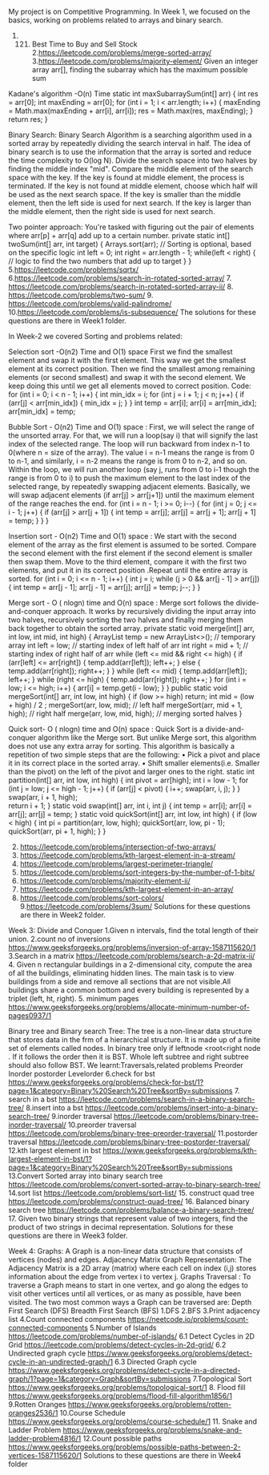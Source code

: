 My project is on Competitive Programming.
In Week 1, we focused on the basics, working on problems related to arrays and binary search.
1. 121. Best Time to Buy and Sell Stock
2.https://leetcode.com/problems/merge-sorted-array/
3.https://leetcode.com/problems/majority-element/
Given an integer array arr[], finding the subarray which has the maximum possible sum

Kadane's algorithm -O(n) Time
static int maxSubarraySum(int[] arr) {
        int res = arr[0];
        int maxEnding = arr[0];
        for (int i = 1; i < arr.length; i++) {
            maxEnding = Math.max(maxEnding + arr[i], arr[i]);
            res = Math.max(res, maxEnding);
        }
        return res;
    }
    
Binary Search:
Binary Search Algorithm is a searching algorithm used in a sorted array by repeatedly dividing the search interval in half. The idea of binary search is to use the information that the array is sorted and reduce the time complexity to O(log N). 
Divide the search space into two halves by finding the middle index "mid".
Compare the middle element of the search space with the key. 
If the key is found at middle element, the process is terminated.
If the key is not found at middle element, choose which half will be used as the next search space.
If the key is smaller than the middle element, then the left side is used for next search.
If the key is larger than the middle element, then the right side is used for next search.

Two pointer approach:
You're tasked with figuring out the pair of elements where arr[p] + arr[q] add up to a certain number. 
private static int[] twoSum(int[] arr, int target) {
    Arrays.sort(arr); // Sorting is optional, based on the specific logic
    int left = 0;
    int right = arr.length - 1;
    while(left < right) {
        // logic to find the two numbers that add up to target
    }
}
5.https://leetcode.com/problems/sqrtx/
6.https://leetcode.com/problems/search-in-rotated-sorted-array/
7. https://leetcode.com/problems/search-in-rotated-sorted-array-ii/
8. https://leetcode.com/problems/two-sum/
9. https://leetcode.com/problems/valid-palindrome/
10.https://leetcode.com/problems/is-subsequence/
The solutions for these questions are there in Week1 folder.

In Week-2 we covered Sorting and problems related:

Selection sort -O(n2) Time and O(1) space 
First we find the smallest element and swap it with the first element. This way we get the 
smallest element at its correct position. Then we find the smallest among remaining 
elements (or second smallest) and swap it with the second element. We keep doing this until 
we get all elements moved to correct position. 
Code: 
  for (int i = 0; i < n - 1; i++) { 
  int min_idx = i; 
  for (int j = i + 1; j < n; j++) { 
  if (arr[j] < arr[min_idx]) { 
  min_idx = j; 
  } 
  } 
  int temp = arr[i]; 
  arr[i] = arr[min_idx]; 
  arr[min_idx] = temp; 

Bubble Sort - O(n2) Time and O(1) space : 
First, we will select the range of the unsorted array. For that, we will run a loop(say i) that 
will signify the last index of the selected range. The loop will run backward from index n-1 to 
0(where n = size of the array). The value i = n-1 means the range is from 0 to n-1, and 
similarly, i = n-2 means the range is from 0 to n-2, and so on. 
Within the loop, we will run another loop (say j, runs from 0 to i-1 though the range is from 
0 to i) to push the maximum element to the last index of the selected range, by repeatedly 
swapping adjacent elements. 
Basically, we will swap adjacent elements (if arr[j] > arr[j+1]) until the maximum element of 
the range reaches the end. 
for (int i = n - 1; i >= 0; i--) { 
for (int j = 0; j <= i - 1; j++) { 
if (arr[j] > arr[j + 1]) { 
int temp = arr[j]; 
arr[j] = arr[j + 1]; 
arr[j + 1] = temp; 
} 
} 
}

Insertion sort - O(n2) Time and O(1) space : 
We start with the second element of the array as the first element is assumed to be sorted. 
Compare the second element with the first element if the second element is smaller then 
swap them. Move to the third element, compare it with the first two elements, and put it in 
its correct position .Repeat until the entire array is sorted. 
for (int i = 0; i <= n - 1; i++) { 
int j = i; 
while (j > 0 && arr[j - 1] > arr[j]) { 
int temp = arr[j - 1]; 
arr[j - 1] = arr[j]; 
arr[j] = temp; 
j--; 
} 
}

Merge sort - O ( nlogn) time and O(n) space : 
Merge sort follows the divide-and-conquer approach. It works by recursively dividing the 
input array into two halves, recursively sorting the two halves and finally merging them back 
together to obtain the sorted array. 
private static void merge(int[] arr, int low, int mid, int high) { 
        ArrayList<Integer> temp = new ArrayList<>(); // temporary array 
        int left = low;      // starting index of left half of arr 
        int right = mid + 1;   // starting index of right half of arr 
        while (left <= mid && right <= high) { 
            if (arr[left] <= arr[right]) { 
                temp.add(arr[left]); 
                left++; 
            } else { 
                temp.add(arr[right]); 
                right++; 
            } 
        } 
        while (left <= mid) { 
            temp.add(arr[left]); 
            left++; 
        } 
        while (right <= high) { 
            temp.add(arr[right]); 
            right++; 
        } 
        for (int i = low; i <= high; i++) { 
            arr[i] = temp.get(i - low); 
        } 
    } 
    public static void mergeSort(int[] arr, int low, int high) { 
if (low >= high) return; 
int mid = (low + high) / 2 ; 
mergeSort(arr, low, mid);  // left half 
mergeSort(arr, mid + 1, high); // right half 
merge(arr, low, mid, high);  // merging sorted halves 
}

Quick sort- O ( nlogn) time and O(n) space : 
Quick Sort is a divide-and-conquer algorithm like the Merge sort. But unlike Merge sort, this 
algorithm does not use any extra array for sorting. 
This algorithm is basically a repetition of two simple steps that are the following: 
• Pick a pivot and place it in its correct place in the sorted array. 
• Shift smaller elements(i.e. Smaller than the pivot) on the left of the pivot and larger 
ones to the right. 
static int partition(int[] arr, int low, int high) { 
int pivot = arr[high]; 
int i = low - 1; 
for (int j = low; j <= high - 1; j++) { 
if (arr[j] < pivot) { 
i++; 
swap(arr, i, j); 
} 
} 
swap(arr, i + 1, high);   
return i + 1; 
} 
static void swap(int[] arr, int i, int j) { 
int temp = arr[i]; 
arr[i] = arr[j]; 
arr[j] = temp; 
} 
static void quickSort(int[] arr, int low, int high) { 
if (low < high) { 
int pi = partition(arr, low, high); 
quickSort(arr, low, pi - 1); 
quickSort(arr, pi + 1, high); 
} 
}

2. https://leetcode.com/problems/intersection-of-two-arrays/
3. https://leetcode.com/problems/kth-largest-element-in-a-stream/
4. https://leetcode.com/problems/largest-perimeter-triangle/
5. https://leetcode.com/problems/sort-integers-by-the-number-of-1-bits/
6. https://leetcode.com/problems/majority-element-ii/
7. https://leetcode.com/problems/kth-largest-element-in-an-array/
8. https://leetcode.com/problems/sort-colors/
9.https://leetcode.com/problems/3sum/
Solutions for these questions are there in Week2 folder.

Week 3: Divide and Conquer
1.Given n intervals, find the total length of their union.
2.count no of inversions
https://www.geeksforgeeks.org/problems/inversion-of-array-1587115620/1 
3.Search in a matrix
https://leetcode.com/problems/search-a-2d-matrix-ii/
4. Given n rectangular buildings in a 2-dimensional city, compute the area of all the buildings, eliminating hidden lines. The main task is to view buildings from a side and remove all sections that are not visible.All buildings share a common bottom and every building is represented by a triplet (left, ht, right).
5. minimum pages
https://www.geeksforgeeks.org/problems/allocate-minimum-number-of-pages0937/1

Binary tree and Binary search Tree:
The tree is a non-linear data structure that stores data in the frm of a hierarchical structure. It is made up of a finite set of elements called nodes.
In binary tree only if leftnode <root<right node . If it follows the order then it is BST. Whole left subtree and right subtree should also follow BST.
 We learnt:Traversals,related problems
 Preorder
 Inorder
 postorder
 Levelorder
6.check for bst
https://www.geeksforgeeks.org/problems/check-for-bst/1?page=1&category=Binary%20Search%20Tree&sortBy=submissions
7. search in a bst
https://leetcode.com/problems/search-in-a-binary-search-tree/
8.insert into a bst
https://leetcode.com/problems/insert-into-a-binary-search-tree/
9.inorder traversal
https://leetcode.com/problems/binary-tree-inorder-traversal/
10.preorder traversal
https://leetcode.com/problems/binary-tree-preorder-traversal/
11.postorder traversal
https://leetcode.com/problems/binary-tree-postorder-traversal/
12.kth largest element in bst
https://www.geeksforgeeks.org/problems/kth-largest-element-in-bst/1?page=1&category=Binary%20Search%20Tree&sortBy=submissions
13.Convert Sorted array into binary search tree
https://leetcode.com/problems/convert-sorted-array-to-binary-search-tree/
14.sort list
https://leetcode.com/problems/sort-list/
15. construct quad tree
https://leetcode.com/problems/construct-quad-tree/
16. Balanced binary search tree
https://leetcode.com/problems/balance-a-binary-search-tree/
17. Given two binary strings that represent value of two integers, find the product of two strings in decimal representation.
 Solutions for these questions are there in Week3 folder.
 
Week 4: Graphs:
A Graph is a non-linear data structure that consists of vertices (nodes) and edges.
Adjacency Matrix Graph Representation:
The Adjacency Matrix is a 2D array (matrix) where each cell on index (i,j) stores information about the edge from vertex i to vertex j.
Graphs Traversal : To traverse a Graph means to start in one vertex, and go along the edges to visit other vertices until all vertices, or as many as possible, have been visited.
The two most common ways a Graph can be traversed are:
Depth First Search (DFS)
Breadth First Search (BFS)
1.DFS
2.BFS
3.Print adjacency list
4.Count connected components
https://neetcode.io/problems/count-connected-components
5.Number of Islands
https://leetcode.com/problems/number-of-islands/
6.1 Detect Cycles in 2D Grid
https://leetcode.com/problems/detect-cycles-in-2d-grid/
6.2 Undirected graph cycle
https://www.geeksforgeeks.org/problems/detect-cycle-in-an-undirected-graph/1
6.3 Directed Graph cycle
https://www.geeksforgeeks.org/problems/detect-cycle-in-a-directed-graph/1?page=1&category=Graph&sortBy=submissions
7.Topological Sort
https://www.geeksforgeeks.org/problems/topological-sort/1
8. Flood fill
https://www.geeksforgeeks.org/problems/flood-fill-algorithm1856/1
9.Rotten Oranges
https://www.geeksforgeeks.org/problems/rotten-oranges2536/1
10.Course Schedule
https://www.geeksforgeeks.org/problems/course-schedule/1
11. Snake and Ladder Problem
https://www.geeksforgeeks.org/problems/snake-and-ladder-problem4816/1
12.Count possible paths
https://www.geeksforgeeks.org/problems/possible-paths-between-2-vertices-1587115620/1
Solutions to these questions are there in Week4 folder
